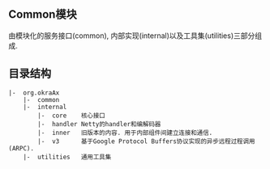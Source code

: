 
## Common模块

由模块化的服务接口(common), 内部实现(internal)以及工具集(utilities)三部分组成.

## 目录结构
    |-  org.okraAx
        |-  common      
        |-  internal
            |-  core    核心接口
            |-  handler Netty的handler和编解码器
            |-  inner   旧版本的内容. 用于内部组件间建立连接和通信.
            |-  v3      基于Google Protocol Buffers协议实现的异步远程过程调用(ARPC).
        |-  utilities   通用工具集

